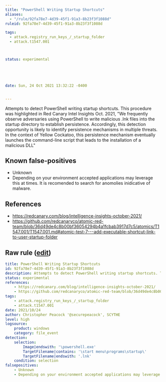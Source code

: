 ```yaml
---
title: "PowerShell Writing Startup Shortcuts"
aliases:
  - "/rule/92fa78e7-4d39-45f1-91a3-8b23f3f1088d"
ruleid: 92fa78e7-4d39-45f1-91a3-8b23f3f1088d

tags:
  - attack.registry_run_keys_/_startup_folder
  - attack.t1547.001



status: experimental





date: Sun, 24 Oct 2021 13:32:22 -0400


---
```


Attempts to detect PowerShell writing startup shortcuts. This procedure was highlighted in Red Canary Intel Insights Oct. 2021, "We frequently observe adversaries using PowerShell to write malicious .lnk files into the startup directory to establish persistence. Accordingly, this detection opportunity is likely to identify persistence mechanisms in multiple threats. In the context of Yellow Cockatoo, this persistence mechanism eventually launches the command-line script that leads to the installation of a malicious DLL"

<!--more-->


## Known false-positives

* Unknown
* Depending on your environment accepted applications may leverage this at times. It is recomended to search for anomolies inidicative of malware.



## References

* https://redcanary.com/blog/intelligence-insights-october-2021/
* https://github.com/redcanaryco/atomic-red-team/blob/36d49de4c8b00bf36054294b4a1fcbab3917d7c5/atomics/T1547.001/T1547.001.md#atomic-test-7---add-executable-shortcut-link-to-user-startup-folder


## Raw rule ([edit](https://github.com/SigmaHQ/sigma/edit/master/rules/windows/file_event/file_event_win_powershell_startup_shortcuts.yml))
```yaml
title: PowerShell Writing Startup Shortcuts
id: 92fa78e7-4d39-45f1-91a3-8b23f3f1088d
description: Attempts to detect PowerShell writing startup shortcuts. This procedure was highlighted in Red Canary Intel Insights Oct. 2021, "We frequently observe adversaries using PowerShell to write malicious .lnk files into the startup directory to establish persistence. Accordingly, this detection opportunity is likely to identify persistence mechanisms in multiple threats. In the context of Yellow Cockatoo, this persistence mechanism eventually launches the command-line script that leads to the installation of a malicious DLL"
status: experimental
references: 
    - https://redcanary.com/blog/intelligence-insights-october-2021/
    - https://github.com/redcanaryco/atomic-red-team/blob/36d49de4c8b00bf36054294b4a1fcbab3917d7c5/atomics/T1547.001/T1547.001.md#atomic-test-7---add-executable-shortcut-link-to-user-startup-folder
tags:
    - attack.registry_run_keys_/_startup_folder
    - attack.t1547.001
date: 2021/10/24
author: Christopher Peacock '@securepeacock', SCYTHE
level: high
logsource:
    product: windows
    category: file_event
detection:
    selection:
        Image|endswith: '\powershell.exe'
        TargetFilename|contains: '\start menu\programs\startup\'
        TargetFilename|endswith: '.lnk'
    condition: selection
falsepositives:
    - Unknown
    - Depending on your environment accepted applications may leverage this at times. It is recomended to search for anomolies inidicative of malware.

```
